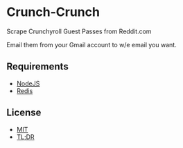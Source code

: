 Crunch-Crunch
===========


Scrape Crunchyroll Guest Passes from Reddit.com

Email them from your Gmail account to w/e email you want.

Requirements
------------------

* [NodeJS](http://nodejs.org/)
* [Redis](http://redis.io/)

License
-----------

* [MIT](http://brutalhonesty.mit-license.org/)
* [TL;DR](https://tldrlegal.com/license/mit-license)